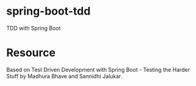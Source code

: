 # spring-boot-tdd
TDD with Spring Boot

# Resource
Based on Test Driven Development with Spring Boot - Testing the Harder Stuff by Madhura Bhave and Sannidhi Jalukar.